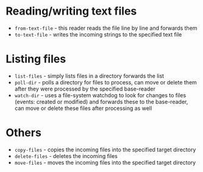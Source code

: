 # Reading/writing text files

* `from-text-file` - this reader reads the file line by line and forwards them
* `to-text-file` - writes the incoming strings to the specified text file


# Listing files

* `list-files` - simply lists files in a directory forwards the list
* `poll-dir` - polls a directory for files to process, can move or delete 
  them after they were processed by the specified base-reader
* `watch-dir` - uses a file-system watchdog to look for changes to files 
  (events: created or modified) and forwards these to the base-reader,
  can move or delete these files after processing as well

# Others

* `copy-files` - copies the incoming files into the specified target directory
* `delete-files` - deletes the incoming files
* `move-files` - moves the incoming files into the specified target directory
